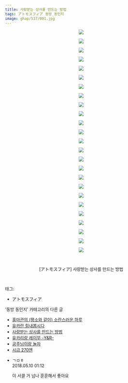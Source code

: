```yaml
---
title: 사랑받는 상사를 만드는 방법
tags: アトモスフィア 동방_동인지
image: ghap/537/001.jpg
---
```

<div class="article">
<p style="text-align: center; clear: none; float: none;"><img src="{{ site.nasurl }}/ghap/537/001.jpg"/></p>
<p style="text-align: center; clear: none; float: none;"><img src="{{ site.nasurl }}/ghap/537/002.jpg"/></p>
<p style="text-align: center; clear: none; float: none;"><img src="{{ site.nasurl }}/ghap/537/003.jpg"/></p>
<p style="text-align: center; clear: none; float: none;"><img src="{{ site.nasurl }}/ghap/537/004.jpg"/></p>
<p style="text-align: center; clear: none; float: none;"><img src="{{ site.nasurl }}/ghap/537/005.jpg"/></p>
<p style="text-align: center; clear: none; float: none;"><img src="{{ site.nasurl }}/ghap/537/006.jpg"/></p>
<p style="text-align: center; clear: none; float: none;"><img src="{{ site.nasurl }}/ghap/537/007.jpg"/></p>
<p style="text-align: center; clear: none; float: none;"><img src="{{ site.nasurl }}/ghap/537/008.jpg"/></p>
<p style="text-align: center; clear: none; float: none;"><img src="{{ site.nasurl }}/ghap/537/009.jpg"/></p>
<p style="text-align: center; clear: none; float: none;"><img src="{{ site.nasurl }}/ghap/537/010.jpg"/></p>
<p style="text-align: center; clear: none; float: none;"><img src="{{ site.nasurl }}/ghap/537/011.jpg"/></p>
<p style="text-align: center; clear: none; float: none;"><img src="{{ site.nasurl }}/ghap/537/012.jpg"/></p>
<p style="text-align: center; clear: none; float: none;"><img src="{{ site.nasurl }}/ghap/537/013.jpg"/></p>
<p style="text-align: center; clear: none; float: none;"><img src="{{ site.nasurl }}/ghap/537/014.jpg"/></p>
<p style="text-align: center; clear: none; float: none;"><img src="{{ site.nasurl }}/ghap/537/015.jpg"/></p>
<p style="text-align: center; clear: none; float: none;"><img src="{{ site.nasurl }}/ghap/537/016.jpg"/></p>
<p style="text-align: center; clear: none; float: none;"><img src="{{ site.nasurl }}/ghap/537/017.jpg"/></p>
<p style="text-align: center; clear: none; float: none;"><img src="{{ site.nasurl }}/ghap/537/018.jpg"/></p>
<p style="text-align: center; clear: none; float: none;"><img src="{{ site.nasurl }}/ghap/537/019.jpg"/></p>
<p style="text-align: center; clear: none; float: none;"><img src="{{ site.nasurl }}/ghap/537/020.jpg"/></p>
<p style="text-align: center; clear: none; float: none;"><img src="{{ site.nasurl }}/ghap/537/021.jpg"/></p>
<p style="text-align: center; clear: none; float: none;"><img src="{{ site.nasurl }}/ghap/537/022.jpg"/></p>
<p style="text-align: center; clear: none; float: none;"><img src="{{ site.nasurl }}/ghap/537/023.jpg"/></p>
<p style="text-align: center; clear: none; float: none;"><img src="{{ site.nasurl }}/ghap/537/024.jpg"/></p>
<p style="text-align: center; clear: none; float: none;"><img src="{{ site.nasurl }}/ghap/537/025.jpg"/></p>
<p style="text-align: center; clear: none; float: none;"><br/></p>
<p style="text-align: center; clear: none; float: none;">[アトモスフィア] 사랑받는 상사를 만드는 방법</p>
<p><br/></p>
</div><div class="tagTrail">
<p>태그: </p>
<ul>
<li>アトモスフィア</li>
</ul>
</div><div class="another">
<p>'동방 동인지' 카테고리의 다른 글</p>
<ul>
<li><a href="/2016-06-24-ghap_539">홍마관의 (평소와 같이) 소란스러운 하루</a></li>
<li><a href="/2016-06-24-ghap_538">유카란 힘내봅시다</a></li>
<li><a href="/2016-06-24-ghap_537">사랑받는 상사를 만드는 방법</a></li>
<li><a href="/2016-06-24-ghap_536">유카리랑 레이무 -Y&amp;R-</a></li>
<li><a href="/2016-06-24-ghap_535">공주님이랑 놀자</a></li>
<li><a href="/2016-06-24-ghap_534">시급 270엔</a></li>
</ul>
</div><div class="cb_module cb_fluid">
<div class="cb_wrt cb_profile">
<div class="comment">
<ul>
<li class="cb_thumb_off" id="comment15253393">
<div class="cb_comment_area">
<div class="cb_info_area">
<div class="cb_section">
<span class="cb_nick_name">ㄱㅁㅎ</span>
</div>
<div class="cb_section">
<span class="cb_date">2018.05.10 01:12 </span>
</div>
</div>
<div class="cb_dsc_comment">
<p class="cb_dsc">
											이 서클 거 넘나 훈훈해서 좋아요
										</p>
</div>
</div></li>
</ul>
</div>
</div><!-- commentList close -->
</div>